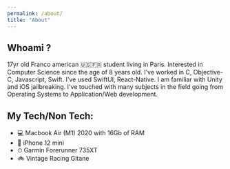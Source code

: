 ```yaml
---
permalink: /about/
title: "About"
---
```


## Whoami ? 
17yr old Franco american 🇺🇸🇫🇷 student living in Paris. Interested in Computer Science since the age of 8 years old. I've worked in C, Objective-C, Javascript, Swift. I've used SwiftUI, React-Native. I am familiar with Unity and iOS jailbreaking. I've touched with many subjects in the field going from Operating Systems to Application/Web development.

## My Tech/Non Tech:
- 💻 Macbook Air (M1) 2020 with 16Gb of RAM
- 📱 iPhone 12 mini 
- ⏱ Garmin Forerunner 735XT
- 🚲 Vintage Racing Gitane
